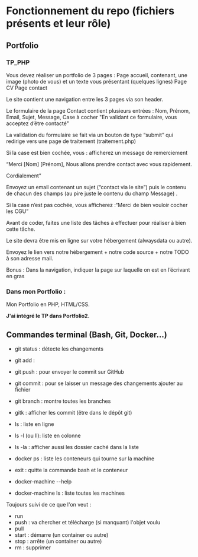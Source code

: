# Fonctionnement du repo (fichiers présents et leur rôle)

## Portfolio

### TP_PHP

Vous devez réaliser un portfolio de 3 pages :
Page accueil, contenant, une image (photo de vous) et un texte vous présentant (quelques lignes)
Page CV
Page contact

Le site contient une navigation entre les 3 pages via son header.


Le formulaire de la page Contact contient plusieurs entrées : Nom, Prénom, Email, Sujet, Message, Case à cocher "En validant ce formulaire, vous acceptez d’être contacté"

La validation du formulaire se fait via un bouton de type “submit” qui redirige vers une page de traitement (traitement.php)

Si la case est bien cochée, vous : afficherez un message de remerciement 

“Merci [Nom] [Prénom],
Nous allons prendre contact avec vous rapidement.

Cordialement”

Envoyez un email contenant un sujet (“contact via le site”) puis le contenu de chacun des champs (au pire juste le contenu du champ Message) .

Si la case n’est pas cochée, vous afficherez :“Merci de bien vouloir cocher les CGU”

Avant de coder, faites une liste des tâches à effectuer pour réaliser à bien cette tâche.

Le site devra être mis en ligne sur votre hébergement (alwaysdata ou autre).

Envoyez le lien vers notre hébergement + notre code source + notre TODO à son adresse mail.

Bonus : Dans la navigation, indiquer la page sur laquelle on est en l’écrivant en gras

### Dans mon Portfolio :

Mon Portfolio en PHP, HTML/CSS.

**J'ai intégré le TP dans Portfolio2.**

## Commandes terminal (Bash, Git, Docker...)

* git status  : détecte les changements
* git add  :
* git push : pour envoyer le commit sur GitHub
* git commit  : pour se laisser un message des changements ajouter au fichier
* git branch  : montre toutes les branches
* gitk  : afficher les commit (être dans le dépôt git)


* ls  : liste en ligne
* ls -l (ou ll): liste en colonne 
* ls -la : afficher aussi les dossier caché dans la liste
* docker ps  : liste les conteneurs qui tourne sur la machine
* exit  : quitte la commande bash et le conteneur
* docker-machine --help
* docker-machine ls  : liste toutes les machines

Toujours suivi de ce que l'on veut :
* run
* push  : va chercher et télécharge (si manquant) l'objet voulu
* pull
* start  : démarre (un container ou autre)
* stop  : arrête (un container ou autre)
* rm  : supprimer
